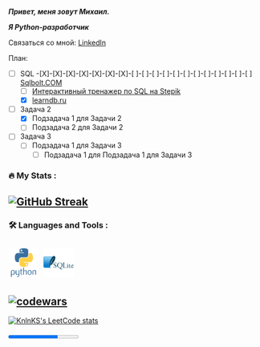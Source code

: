 ***Привет, меня зовут Михаил.***

***Я Python-разработчик***

Связаться со мной:
[Linkedln](www.linkedin.com/in/iurinmikhail)

План:
- [ ] SQL
    -[X]-[X]-[X]-[X]-[X]-[X]-[X]-[ ]-[ ]-[ ]-[ ]-[ ]-[ ]-[ ]-[ ]-[ ]-[ ]-[ ]-[ ] [Sqlbolt.COM](https://sqlbolt.com/) 
    - [ ] [Интерактивный тренажер по SQL на Stepik](https://stepik.org/course/63054/syllabus)
    - [X] [learndb.ru](https://learndb.ru/courses)
- [ ] Задача 2
    - [X] Подзадача 1 для Задачи 2
    - [ ] Подзадача 2 для Задачи 2
- [ ] Задача 3
    - [ ] Подзадача 1 для Задачи 3
        - [ ] Подзадача 1 для Подзадача 1 для Задачи 3

### :fire: My Stats :
[![GitHub Streak](http://github-readme-streak-stats.herokuapp.com?user=myuri001&theme=dark&background=000000)](https://git.io/streak-stats)
---
### :hammer_and_wrench: Languages and Tools :
<img src="https://github.com/devicons/devicon/blob/master/icons/python/python-original-wordmark.svg" title="Python" alt="Python" width="60" height="60"/>&nbsp;
<img src="https://github.com/devicons/devicon/blob/master/icons/sqlite/sqlite-original-wordmark.svg" title="SQLite" alt="SQLite" width="60" height="60"/>&nbsp;
---
[![codewars](https://www.codewars.com/users/myuri001/badges/large)](https://www.codewars.com/users/myuri001)   
---
[![KnlnKS's LeetCode stats](https://leetcode-stats-six.vercel.app/api?username=myurin001&theme=dark)](https://leetcode.com/myurin001/)


<progress value="70" max="100">70 %</progress>
